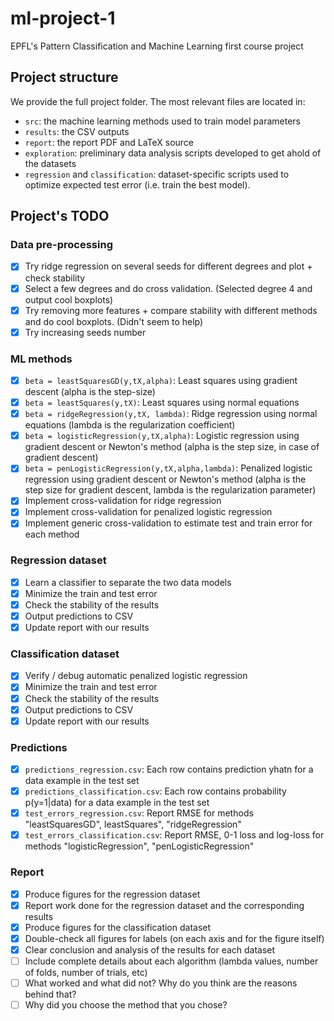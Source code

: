 ml-project-1
============

EPFL's Pattern Classification and Machine Learning first course project

Project structure
-----------------

We provide the full project folder. The most relevant files are located in:

- `src`: the machine learning methods used to train model parameters
- `results`: the CSV outputs
- `report`: the report PDF and LaTeX source
- `exploration`: preliminary data analysis scripts developed to get ahold of the datasets
- `regression` and `classification`: dataset-specific scripts used to optimize expected test error (i.e. train the best model).

Project's TODO
--------------

### Data pre-processing

- [X] Try ridge regression on several seeds for different degrees and plot + check stability
- [X] Select a few degrees and do cross validation. (Selected degree 4 and output cool boxplots)
- [X] Try removing more features + compare stability with different methods and do cool boxplots. (Didn't seem to help)
- [X] Try increasing seeds number

### ML methods

- [X] `beta = leastSquaresGD(y,tX,alpha)`: Least squares using gradient descent (alpha is the step-size)
- [X] `beta = leastSquares(y,tX)`: Least squares using normal equations
- [X] `beta = ridgeRegression(y,tX, lambda)`: Ridge regression using normal equations (lambda is the regularization coefficient)
- [X] `beta = logisticRegression(y,tX,alpha)`: Logistic regression using gradient descent or Newton's method (alpha is the step size, in case of gradient descent)
- [X] `beta = penLogisticRegression(y,tX,alpha,lambda)`: Penalized logistic regression using gradient descent or Newton's method (alpha is the step size for gradient descent, lambda is the regularization parameter)
- [X] Implement cross-validation for ridge regression
- [X] Implement cross-validation for penalized logistic regression
- [X] Implement generic cross-validation to estimate test and train error for each method

### Regression dataset
- [X] Learn a classifier to separate the two data models
- [X] Minimize the train and test error
- [X] Check the stability of the results
- [X] Output predictions to CSV
- [X] Update report with our results

### Classification dataset
- [X] Verify / debug automatic penalized logistic regression
- [X] Minimize the train and test error
- [X] Check the stability of the results
- [X] Output predictions to CSV
- [X] Update report with our results

### Predictions
- [X] `predictions_regression.csv`: Each row contains prediction yhatn for a data example in the test set
- [X] `predictions_classification.csv`: Each row contains probability p(y=1|data) for a data example in the test set
- [X] `test_errors_regression.csv`: Report RMSE for methods "leastSquaresGD", leastSquares", "ridgeRegression"
- [X] `test_errors_classification.csv`: Report RMSE, 0-1 loss and log-loss for methods "logisticRegression", "penLogisticRegression"

### Report
- [X] Produce figures for the regression dataset
- [X] Report work done for the regression dataset and the corresponding results
- [X] Produce figures for the classification dataset
- [X] Double-check all figures for labels (on each axis and for the figure itself)
- [X] Clear conclusion and analysis of the results for each dataset
- [ ] Include complete details about each algorithm (lambda values, number of folds, number of trials, etc)
- [ ] What worked and what did not? Why do you think are the reasons behind that?
- [ ] Why did you choose the method that you chose?
